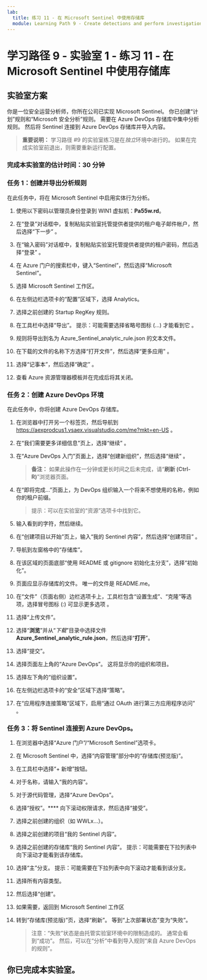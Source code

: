 ```yaml
---
lab:
  title: 练习 11 - 在 Microsoft Sentinel 中使用存储库
  module: Learning Path 9 - Create detections and perform investigations using Microsoft Sentinel
---
```


# 学习路径 9 - 实验室 1 - 练习 11 - 在 Microsoft Sentinel 中使用存储库

## 实验室方案

你是一位安全运营分析师，你所在公司已实现 Microsoft Sentinel。 你已创建“计划”规则和“Microsoft 安全分析”规则。  需要在 Azure DevOps 存储库中集中分析规则。  然后将 Sentinel 连接到 Azure DevOps 存储库并导入内容。 

>**重要说明：** 学习路径 #9 的实验室练习是在*独立*环境中进行的。 如果在完成实验室前退出，则需要重新运行配置。

### 完成本实验室的估计时间：30 分钟

### 任务 1：创建并导出分析规则

在此任务中，将在 Microsoft Sentinel 中启用实体行为分析。

1. 使用以下密码以管理员身份登录到 WIN1 虚拟机：**Pa55w.rd**。  

1. 在“登录”对话框中，复制粘贴实验室托管提供者提供的租户电子邮件帐户，然后选择“下一步”  。

1. 在“输入密码”对话框中，复制粘贴实验室托管提供者提供的租户密码，然后选择“登录”  。

1. 在 Azure 门户的搜索栏中，键入“Sentinel”，然后选择“Microsoft Sentinel”。

1. 选择 Microsoft Sentinel 工作区。

1. 在左侧边栏选项卡的“配置”区域下，选择 Analytics。

1. 选择之前创建的 Startup RegKey 规则。

1. 在工具栏中选择“导出”。 提示：可能需要选择省略号图标 (...) 才能看到它 。

1. 规则将导出到名为 Azure_Sentinel_analytic_rule.json 的文本文件。

1. 在下载的文件的名称下方选择“打开文件”，然后选择“更多应用” 。

1. 选择“记事本”，然后选择“确定” 。

1. 查看 Azure 资源管理器模板并在完成后将其关闭。

### 任务 2：创建 Azure DevOps 环境

在此任务中，你将创建 Azure DevOps 存储库。

1. 在浏览器中打开另一个标签页，然后导航到 <https://aexprodcus1.vsaex.visualstudio.com/me?mkt=en-US> 。

1. 在“我们需要更多详细信息”页上，选择“继续” 。

1. 在“Azure DevOps 入门”页面上，选择“创建新组织”，然后选择“继续” 。

    >**备注：** 如果此操作在一分钟或更长时间之后未完成，请“**刷新 (Ctrl-R)**”浏览器页面。

1. 在“即将完成...”页面上，为 DevOps 组织输入一个将来不想使用的名称，例如你的租户前缀。

    >提示：可以在实验室的“资源”选项卡中找到它。

1. 输入看到的字符，然后继续。

1. 在“创建项目以开始”页上，输入“我的 Sentinel 内容”，然后选择“创建项目” 。

1. 导航到左窗格中的“存储库”。

1. 在该区域的页面底部“使用 README 或 gitignore 初始化主分支”，选择“初始化”。

1. 页面应显示存储库的文件。  唯一的文件是 README.me。

1. 在“文件”（页面右侧）边栏选项卡上，工具栏包含“设置生成”、“克隆”等选项，选择冒号图标 (:) 可显示更多选项 。

1. 选择“上传文件”。

1. 选择“**浏览**”并从“*下载*”目录中选择文件 **Azure_Sentinel_analytic_rule.json**，然后选择“**打开**”。

1. 选择“提交”。

1. 选择页面左上角的“Azure DevOps”。  这将显示你的组织和项目。

1. 选择左下角的“组织设置”。

1. 在左侧边栏选项卡的“安全”区域下选择“策略”。

1. 在“应用程序连接策略”区域下，启用“通过 OAuth 进行第三方应用程序访问” 。


### 任务 3：将 Sentinel 连接到 Azure DevOps。

1. 在浏览器中选择“Azure 门户”/“Microsoft Sentinel”选项卡。

1. 在 Microsoft Sentinel 中，选择“内容管理”部分中的“存储库(预览版)”。

1. 在工具栏中选择“+ 新增”按钮。

1. 对于名称，请输入“我的内容”。

1. 对于源代码管理，选择“Azure DevOps”。

1. 选择“授权”。**** 向下滚动权限请求，然后选择“接受”。

1. 选择之前创建的组织（如 WWLx...）。

1. 选择之前创建的项目“我的 Sentinel 内容”。

1. 选择之前创建的存储库“我的 Sentinel 内容”。 提示：可能需要在下拉列表中向下滚动才能看到该存储库。

1. 选择“主”分支。 提示：可能需要在下拉列表中向下滚动才能看到该分支。

1. 选择所有内容类型。

1. 然后选择“创建”。

1. 如果需要，返回到 Microsoft Sentinel 工作区

1. 转到“存储库(预览版)”页，选择“刷新”。 等到“上次部署状态”变为“失败”。  

    >注意：“失败”状态是由托管实验室环境中的限制造成的。 通常会看到“成功”。 然后，可以在“分析”中看到导入规则“来自 Azure DevOps 的规则”。

## 你已完成本实验室。

